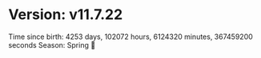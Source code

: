 # Version: v11.7.22
Time since birth: 4253 days, 102072 hours, 6124320 minutes, 367459200 seconds
Season: Spring 🌸
